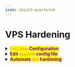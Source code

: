 ```yaml
---
icon: shield-quartered
---
```


# VPS Hardening

<details>

<summary><mark style="color:orange;"><strong><code>Fail2Ban</code></strong></mark><strong> </strong><mark style="color:purple;"><strong>Configuration</strong></mark></summary>

{% code title="Make a backup" overflow="wrap" %}
```sh
sudo cp /etc/fail2ban/jail.conf /etc/fail2ban/jail.local
```
{% endcode %}

{% code title="Edit the file" %}
```sh
sudo nano /etc/fail2ban/jail.local
```
{% endcode %}

{% code title="Enable it" overflow="wrap" %}
```sh
sudo systemctl enable --now fail2ban
```
{% endcode %}

{% code title="Test it" overflow="wrap" %}
```sh
sudo fail2ban-client status sshd
```
{% endcode %}

{% hint style="info" %}
<mark style="color:red;">**`Configuration Template`**</mark>

{% code overflow="wrap" %}
```ini
# [sshd]
enabled   = true
port      = 2222                # Match your custom SSH port
filter    = sshd                # Use default SSH filter
logpath   = /var/log/auth.log   # Debian/Ubuntu (use /var/log/secure for RHEL)
maxretry  = 3                   # Ban after 3 failed attempts
findtime  = 10m                 # Track failures within 10 minutes
bantime   = 4w                  # Ban for 4 weeks (adjust as needed)
ignoreip  = 127.0.0.1/8         # Whitelist localhost
banaction = ufw                 # Use UFW if installed (better than iptables)

# [mysqld-auth]
enabled  = true
port     = 3306,33060
filter   = mysqld-auth
logpath  = /var/log/mysql/error.log
maxretry = 3
bantime  = 1d
```
{% endcode %}
{% endhint %}

</details>

<details>

<summary><mark style="color:purple;"><strong>Edit</strong></mark><strong> </strong><mark style="color:orange;"><strong><code>OpenSSH</code></strong></mark><strong> </strong><mark style="color:purple;"><strong>config file</strong></mark></summary>

{% code title="Make a backup" overflow="wrap" %}
```sh
sudo cp /etc/ssh/sshd_config /etc/ssh/sshd_config.bak
```
{% endcode %}

{% code title="Edit the file" overflow="wrap" %}
```sh
sudo nano /etc/ssh/sshd_config
```
{% endcode %}

{% code title="Test config syntax" %}
```sh
sudo sshd -t  
```
{% endcode %}

{% code title="Apply changes" %}
```sh
sudo systemctl restart sshd 
```
{% endcode %}

{% hint style="info" %}
<mark style="color:red;">**`Configuration Template`**</mark>

{% code overflow="wrap" %}
```ini
# ====== SSH Protocol & Encryption ======
Protocol 2                  # Only use SSHv2 (v1 is insecure)
Port 2222                   # Custom port to reduce bot scans
HostKey /etc/ssh/ssh_host_ed25519_key  # Prefer Ed25519 keys
KexAlgorithms curve25519-sha256@libssh.org  # Strong key exchange
Ciphers chacha20-poly1305@openssh.com,aes256-gcm@openssh.com  # Modern encryption
MACs hmac-sha2-512-etm@openssh.com  # Secure message integrity

# ====== Authentication Hardening ======
PermitRootLogin no          # Disable direct root login
PasswordAuthentication no   # Disable password logins (keys only)
PermitEmptyPasswords no     # Explicitly block empty passwords
HostbasedAuthentication no  # Disable trust-based auth
MaxAuthTries 3              # Allow 3 auth attempts per session
AuthenticationMethods publickey,keyboard-interactive  # Enforce SSH + 2FA
ChallengeResponseAuthentication yes  # Required for 2FA (e.g., TOTP)
UsePAM yes

# ====== Session & Connection Limits ======
ClientAliveInterval 300     # Check alive every 5 mins
ClientAliveCountMax 0       # Terminate idle sessions immediately (no grace)
MaxSessions 2               # Allow max 2 concurrent sessions per connection
LoginGraceTime 30           # Disconnect if auth takes >30s

# ====== Forwarding & Sandboxing ======
X11Forwarding no            # Disable GUI forwarding
AllowAgentForwarding no     # Block SSH agent forwarding
AllowTcpForwarding no       # Disable port forwarding (unless needed)

# ====== Logging & Information Hiding ======
DebianBanner no             # Hide OS/version in pre-auth banner
PrintMotd no                # Disable post-login MOTD (potential info leak)
LogLevel VERBOSE            # Detailed logs for auditing
Banner /etc/issue.net       # Static pre-login banner (optional)

# ====== User Access Control ======
AllowUsers user1 user2      # Whitelist allowed users
DenyUsers *                 # Explicitly block others (redundant but clear)
```
{% endcode %}

* For `keyboard-interactive` to work, configure PAM (e.g., `google-authenticator`)
* Update firewall rules (`ufw allow 2222/tcp`).
* Pair with Fail2ban to ban IPs after `MaxAuthTries` violations.
{% endhint %}

</details>

<details>

<summary><mark style="color:purple;"><strong>Automate</strong></mark><strong> </strong><mark style="color:orange;"><strong><code>UFW</code></strong></mark><strong> </strong><mark style="color:purple;"><strong>hardening</strong></mark></summary>

{% code overflow="wrap" %}
```sh
#!/bin/bash

# =============================================
# UFW HARDENING SCRIPT FOR VPS 
# =============================================

# Colors for output
RED='\033[0;31m'
GREEN='\033[0;32m'
YELLOW='\033[1;33m'
NC='\033[0m' # No Color

# Check if running as root
if [ "$(id -u)" -ne 0 ]; then
  echo -e "${RED}Error: This script must be run as root. Use sudo.${NC}" >&2
  exit 1
fi

# ---- Step 1: Verify SSH Port ---- 
CURRENT_SSH_PORT=$(grep -oP '^Port \K\d+' /etc/ssh/sshd_config 2>/dev/null || echo "22")
echo -e "${YELLOW}[?] Detected SSH port: ${CURRENT_SSH_PORT} (from sshd_config)${NC}"

read -rp "Confirm SSH port to allow in UFW [Press Enter for ${CURRENT_SSH_PORT}]: " SSH_PORT
SSH_PORT=${SSH_PORT:-$CURRENT_SSH_PORT}

# ---- Step 2: Whitelist Current IP ----
CURRENT_IP=$(curl -4 -s ifconfig.co)
if [ -z "$CURRENT_IP" ]; then
  echo -e "${RED}Error: Could not detect your public IP. Manually add it later.${NC}"
else
  echo -e "${YELLOW}[+] Your current public IP: ${CURRENT_IP}${NC}"
  read -rp "Whitelist this IP for SSH? [y/N]: " WHITELIST_IP
  if [[ $WHITELIST_IP =~ ^[Yy]$ ]]; then
    IP_WHITELIST="from $CURRENT_IP"
  fi
fi

# ---- Step 3: Apply UFW Rules ----
echo -e "\n${GREEN}[+] Applying UFW Rules...${NC}"

# Reset UFW (uncomment if needed)
# echo -e "${YELLOW}Resetting UFW...${NC}"
# ufw --force reset

# Default policies
ufw default deny incoming
ufw default allow outgoing

# SSH rules
ufw allow "$SSH_PORT/tcp" comment 'SSH port'
ufw limit "$SSH_PORT/tcp" comment 'Rate-limit SSH'  # 6 connections/minute/IP
[ -n "$IP_WHITELIST" ] && ufw allow "$IP_WHITELIST to any port $SSH_PORT" comment 'Trusted IP SSH'

# MySQL rules
read -rp "Is MySQL/MariaDB installed and needed? [y/N]: " NEED_MYSQL
if [[ $NEED_MYSQL =~ ^[Yy]$ ]]; then
  read -rp "Allow MySQL remotely? (Only if apps need it from another server) [y/N]: " MYSQL_REMOTE
  if [[ $MYSQL_REMOTE =~ ^[Yy]$ ]]; then
    read -rp "Enter trusted IP for MySQL access: " MYSQL_IP
    ufw allow from "$MYSQL_IP" to any port 3306 comment 'Allow remote MySQL'
  else
    ufw allow from 127.0.0.1 to any port 3306 comment 'Allow local MySQL'
  fi
else
  ufw deny 3306/tcp comment 'Block MySQL'
fi

# Common service blocks
ufw deny 3389/tcp comment 'Block RDP'
ufw deny 23/tcp   comment 'Block Telnet'

# Optional: Block ICMP (ping)
read -rp "Block ICMP (ping) requests? [y/N]: " BLOCK_ICMP
[[ $BLOCK_ICMP =~ ^[Yy]$ ]] && ufw deny icmp comment 'Block Ping'

# Enable logging
ufw logging on
ufw logging medium

# Enable UFW
echo -e "\n${YELLOW}[!] Enabling UFW in 10 seconds...${NC}"
echo -e "${RED}>>> OPEN A SECOND SSH CONNECTION NOW TO TEST <<<${NC}"
echo -e "${YELLOW}>>> If you get locked out, reboot the VPS to disable UFW <<<${NC}"
sleep 10
ufw enable

# Final status
echo -e "\n${GREEN}[+] UFW Rules Applied:${NC}"
ufw status numbered

# ---- Step 4: Verify SSH Access ----
echo -e "\n${YELLOW}[!] Test SSH access from another terminal before closing this session!${NC}"
echo -e "Command to test: ${GREEN}ssh -p $SSH_PORT $(whoami)@$(hostname -I | awk '{print $1}')${NC}"
```
{% endcode %}

{% hint style="info" %}
<mark style="color:red;">**`Add more rules if hosting services`**</mark>

```sh
sudo ufw allow 80/tcp
```

```sh
sudo ufw allow 443/tcp
```
{% endhint %}

</details>
